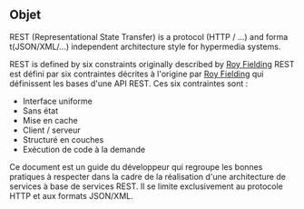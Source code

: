 
## Objet


REST (Representational State Transfer) is a protocol (HTTP / ...) and forma t(JSON/XML/...) independent architecture style for hypermedia systems.

REST is defined by six constraints originally described by [Roy Fielding](https://www.ics.uci.edu/~fielding/pubs/dissertation/fielding_dissertation.pdf) 
REST est défini par six contraintes décrites à l'origine par [Roy Fielding](https://www.ics.uci.edu/~fielding/pubs/dissertation/fielding_dissertation.pdf) qui définissent les bases d'une API REST.
Ces six contraintes sont :
- Interface uniforme
- Sans état
- Mise en cache
- Client / serveur
- Structuré en couches
- Exécution de code à la demande

Ce document est un guide du développeur qui regroupe les bonnes pratiques à respecter dans la cadre de la réalisation d'une architecture de services à base de services REST. Il se limite exclusivement au protocole HTTP et aux formats JSON/XML.


